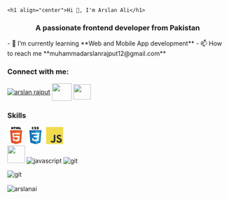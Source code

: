 
    <h1 align="center">Hi 👋, I'm Arslan Ali</h1>
<h3 align="center">A passionate frontend developer from Pakistan</h3>
- 🌱 I’m currently learning **Web and Mobile App development**
- 📫 How to reach me **muhammadarslanrajput12@gmail.com**
<h3 align="left">Connect with me:</h3>
<p align="left">
<a href="https://fb.com/arslan rajput" target="blank"><img align="center" src="https://raw.githubusercontent.com/rahuldkjain/github-profile-readme-generator/master/src/images/icons/Social/facebook.svg" alt="arslan rajput" height="33" width="40" /></a>
<a href="https://www.linkedin.com/in/arslan-ali-5a66112bb/" target="blank"><img align="center" src="https://encrypted-tbn0.gstatic.com/images?q=tbn:ANd9GcS_vk5sZJ7hIkxLbeRTDNMrf83VJzNBdKeq3Q&s"height="40" width="45" /></a>
<a href="mailto:muhammadarslanrajput12@gmail.com" target="blank"><img align="center" src="https://encrypted-tbn0.gstatic.com/images?q=tbn:ANd9GcQ4nd82eFk5SaBPRIeCpmwL7A4YSokA-kXSmw&s"height="35" width="40" /></a>
<h3 align="left">Skills</h3>
<p align="left"></a> <img src="https://raw.githubusercontent.com/devicons/devicon/master/icons/html5/html5-original-wordmark.svg" alt="html5" width="40" height="40"/> 
 <img src="https://raw.githubusercontent.com/devicons/devicon/master/icons/css3/css3-original-wordmark.svg" alt="css3" width="40" height="40"/>
 <img src="https://raw.githubusercontent.com/devicons/devicon/master/icons/javascript/javascript-original.svg" alt="javascript" width="40" height="40"/>
<br />
 <img src="https://encrypted-tbn0.gstatic.com/images?q=tbn:ANd9GcQLehUP5YrF6eztf6wsOUMkmBdJDTnVRzuPAg&s"width="40" height="40">
 <img src="https://w7.pngwing.com/pngs/452/495/png-transparent-react-javascript-angularjs-ionic-github-text-logo-symmetry-thumbnail.png" alt="javascript" width="40" height="40"/>
 <img src="https://encrypted-tbn0.gstatic.com/images?q=tbn:ANd9GcTwCghLiCNsu6OBa6WrEw9zonircCsurDCYLQ&s" alt="git" width="50" height="50"/>  </p>
 <img src="https://www.vectorlogo.zone/logos/git-scm/git-scm-icon.svg" alt="git" width="40" height="40"/>  </p>

 <p><img align="center" src="https://github-readme-stats.vercel.app/api/top-langs?username=arslanai&show_icons=true&locale=en&layout=compact" alt="arslanai" /></p>


